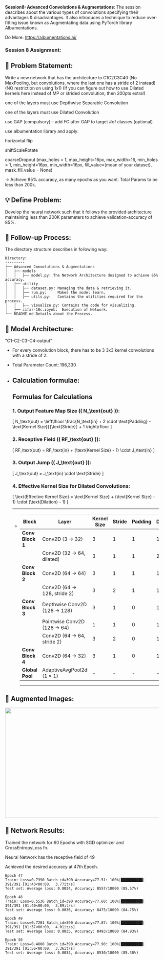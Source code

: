 **Session8: Advanced Convolutions & Augmentations**: The session describes about the various types of convolutions specifying their advantages & disadvantages. It also introduces a technique to reduce over-fitting issue known as Augmentating data using PyTorch library 
Albumentations. 

 Do More: https://albumentations.ai/
 

### Session 8 Assignment: 

🔏 Problem Statement: 
--------------------
Write a new network that has the architecture to C1C2C3C40 (No MaxPooling, but convolutions, where the last one has a stride of 2 instead) (NO restriction on using 1x1) (If you can figure out how to use Dilated kernels here instead of MP or strided convolution, then 200pts extra!)

one of the layers must use Depthwise Separable Convolution
 
one of the layers must use Dilated Convolution

use GAP (compulsory):- add FC after GAP to target #of classes (optional)

use albumentation library and apply:

  horizontal flip
  
  shiftScaleRotate
  
  coarseDropout (max_holes = 1, max_height=16px, max_width=16, min_holes = 1, min_height=16px, min_width=16px, fill_value=(mean of your 
  dataset), mask_fill_value = None)

-> Achieve 85% accuracy, as many epochs as you want. Total Params to be less than 200k.

💡 Define Problem:
------------------
 Develop the neural network such that it follows the provided architecture maintaining less than 200K parameters to achieve validation-accuracy of 85%.

🚦 Follow-up Process:
-----------------
 The directory structure describes in following way:

    Directory: 
    ---------
    ├── Advanced Convolutions & Augmentations
    │   ├── models
    │   │   ├── model.py: The Network Architecture designed to achieve 85% accuracy.
    │   ├── utility
    │   │   ├── dataset.py: Managing the data & retrieving it.
    │   │   ├── run.py:     Makes the model learn.
    │   │   ├── utils.py:   Contains the utilities required for the process.
    │   │   ├── visualize.py: Contains the code for visualizing.
    │   ├── cifar-10c.ipynb:  Execution of Network.
    └── README.md Details about the Process.


🔑 Model Architecture:
---------------------
 "C1-C2-C3-C4-output"
 * For every convolution block, there has to be 3 3x3 kernel convolutions with a stride of 2.
 * Total Parameter Count: 196,330
   
 * Calculation formulae:
   --------------------
    ## Formulas for Calculations
  
    ### 1. Output Feature Map Size (\( N_\text{out} \)):
    \[
    N_\text{out} = \left\lfloor \frac{N_\text{in} + 2 \cdot \text{Padding} - \text{Kernel Size}}{\text{Stride}} + 1 \right\rfloor
    \]
    
    ### 2. Receptive Field (\( RF_\text{out} \)):
    \[
    RF_\text{out} = RF_\text{in} + (\text{Kernel Size} - 1) \cdot J_\text{in}
    \]
    
    ### 3. Output Jump (\( J_\text{out} \)):
    \[
    J_\text{out} = J_\text{in} \cdot \text{Stride}
    \]
    
    ### 4. Effective Kernel Size for Dilated Convolutions:
    \[
    \text{Effective Kernel Size} = \text{Kernel Size} + (\text{Kernel Size} - 1) \cdot (\text{Dilation} - 1)
    \]
 
     ------------------------------------------------------------------------------------------------------------------------------
   * | Block            | Layer                              | Kernel Size | Stride | Padding | Dilation | N-out | RF-out | J-out |
     |------------------|------------------------------------|-------------|--------|---------|----------|-------|--------|-------|
     | **Conv Block 1** | Conv2D (3 → 32)                    | 3           | 1      | 1       | 1        | 32    | 3      | 1     |
     |                  | Conv2D (32 → 64, dilated)          | 3           | 1      | 1       | 2        | 32    | 7      | 1     |
     | **Conv Block 2** | Conv2D (64 → 64)                   | 3           | 1      | 1       | 1        | 32    | 9      | 1     |
     |                  | Conv2D (64 → 128, stride 2)        | 3           | 2      | 1       | 1        | 16    | 13     | 2     |
     | **Conv Block 3** | Depthwise Conv2D (128 → 128)       | 3           | 1      | 0       | 1        | 14    | 17     | 2     |
     |                  | Pointwise Conv2D (128 → 64)        | 1           | 1      | 0       | 1        | 14    | 17     | 2     |
     |                  | Conv2D (64 → 64, stride 2)         | 3           | 2      | 0       | 1        | 6     | 25     | 4     |
     | **Conv Block 4** | Conv2D (64 → 32)                   | 3           | 1      | 0       | 1        | 4     | 33     | 4     |
     | **Global Pool**  | AdaptiveAvgPool2d (1 × 1)          | -           | -      | -       | -        | 1     | 49     | 4     |
     ------------------------------------------------------------------------------------------------------------------------------

🔋 Augmented Images: 
-------------------
 <img src="https://github.com/kishkath/ERA/assets/60026221/c9ea71fe-3cf9-47d7-9a2c-12339e4ebbf4" width = 720 height = 360>

💊 Network Results: 
-------------------
 Trained the network for 60 Epochs with SGD optimizer and CrossEntropyLoss fn.

 Neural Network has the receptive field of 49
 
 Achieved the desired accuracy at 47th Epoch.
 
     
    Epoch 47
    Train: Loss=0.7390 Batch_id=390 Accuracy=77.51: 100%|██████████| 391/391 [01:43<00:00,  3.77it/s]
    Test set: Average loss: 0.0034, Accuracy: 8557/10000 (85.57%)
    
    Epoch 48
    Train: Loss=0.5536 Batch_id=390 Accuracy=77.60: 100%|██████████| 391/391 [01:40<00:00,  3.89it/s]
    Test set: Average loss: 0.0036, Accuracy: 8475/10000 (84.75%)
    
    Epoch 49
    Train: Loss=0.7201 Batch_id=390 Accuracy=77.87: 100%|██████████| 391/391 [01:37<00:00,  4.01it/s]
    Test set: Average loss: 0.0035, Accuracy: 8493/10000 (84.93%)
    
    Epoch 50
    Train: Loss=0.4808 Batch_id=390 Accuracy=77.90: 100%|██████████| 391/391 [01:56<00:00,  3.36it/s]
    Test set: Average loss: 0.0034, Accuracy: 8530/10000 (85.30%)
    


